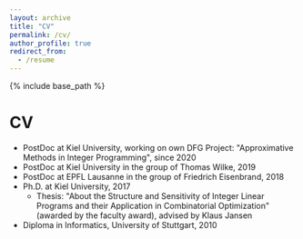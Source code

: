 ```yaml
---
layout: archive
title: "CV"
permalink: /cv/
author_profile: true
redirect_from:
  - /resume
---
```


{% include base_path %}

CV
======
* PostDoc at Kiel University, working on own DFG Project: "Approximative Methods in Integer Programming", since 2020
* PostDoc at Kiel University in the group of Thomas Wilke, 2019
* PostDoc at EPFL Lausanne in the group of Friedrich Eisenbrand, 2018
* Ph.D. at Kiel University, 2017
  * Thesis: "About the Structure and Sensitivity of Integer Linear Programs and their Application in Combinatorial Optimization" (awarded by the faculty award), advised by Klaus Jansen
* Diploma in Informatics, University of Stuttgart, 2010
